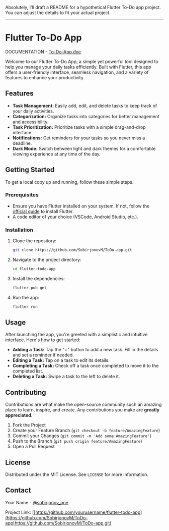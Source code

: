 Absolutely, I'll draft a README for a hypothetical Flutter To-Do app project. You can adjust the details to fit your actual project.

---

# Flutter To-Do App

DOCUMENTATION - [To-Do-App.doc](https://docs.google.com/document/d/13sG47ctLWLlUIIInJXrglG7jA_bbq0mypTD-Lfcqlvk/edit?usp=sharing)

Welcome to our Flutter To-Do App, a simple yet powerful tool designed to help you manage your daily tasks efficiently. Built with Flutter, this app offers a user-friendly interface, seamless navigation, and a variety of features to enhance your productivity.

## Features

- **Task Management:** Easily add, edit, and delete tasks to keep track of your daily activities.
- **Categorization:** Organize tasks into categories for better management and accessibility.
- **Task Prioritization:** Prioritize tasks with a simple drag-and-drop interface.
- **Notifications:** Get reminders for your tasks so you never miss a deadline.
- **Dark Mode:** Switch between light and dark themes for a comfortable viewing experience at any time of the day.

## Getting Started

To get a local copy up and running, follow these simple steps.

### Prerequisites

- Ensure you have Flutter installed on your system. If not, follow the [official guide](https://flutter.dev/docs/get-started/install) to install Flutter.
- A code editor of your choice (VSCode, Android Studio, etc.).

### Installation

1. Clone the repository:
   ```sh
   git clone https://github.com/SobirjonovM/ToDo-app.git
   ```
2. Navigate to the project directory:
   ```sh
   cd flutter-todo-app
   ```
3. Install the dependencies:
   ```sh
   flutter pub get
   ```
4. Run the app:
   ```sh
   flutter run
   ```

## Usage

After launching the app, you're greeted with a simplistic and intuitive interface. Here's how to get started:

- **Adding a Task:** Tap the "+" button to add a new task. Fill in the details and set a reminder if needed.
- **Editing a Task:** Tap on a task to edit its details.
- **Completing a Task:** Check off a task once completed to move it to the completed list.
- **Deleting a Task:** Swipe a task to the left to delete it.

## Contributing

Contributions are what make the open-source community such an amazing place to learn, inspire, and create. Any contributions you make are **greatly appreciated**.

1. Fork the Project
2. Create your Feature Branch (`git checkout -b feature/AmazingFeature`)
3. Commit your Changes (`git commit -m 'Add some AmazingFeature'`)
4. Push to the Branch (`git push origin feature/AmazingFeature`)
5. Open a Pull Request

## License

Distributed under the MIT License. See `LICENSE` for more information.

## Contact

Your Name - [@sobirjonov_one](https://t.me/sobirjonov_one)

Project Link: [[https://github.com/yourusername/flutter-todo-app](https://github.com/SobirjonovM/ToDo-app)https://github.com/SobirjonovM/ToDo-app.git)
